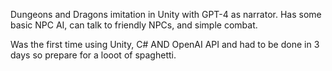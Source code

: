 Dungeons and Dragons imitation in Unity with GPT-4 as narrator. Has some basic NPC AI, can talk to friendly NPCs, and simple combat.

Was the first time using Unity, C# AND OpenAI API and had to be done in 3 days so prepare for a looot of spaghetti. 
